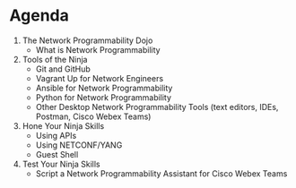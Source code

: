 # Agenda

1. The Network Programmability Dojo
    * What is Network Programmability
2. Tools of the Ninja
    * Git and GitHub
    * Vagrant Up for Network Engineers
    * Ansible for Network Programmability
    * Python for Network Programmability
    * Other Desktop Network Programmability Tools (text editors, IDEs, Postman, Cisco Webex Teams)
3. Hone Your Ninja Skills
    * Using APIs
    * Using NETCONF/YANG
    * Guest Shell
4. Test Your Ninja Skills
    * Script a Network Programmability Assistant for Cisco Webex Teams
